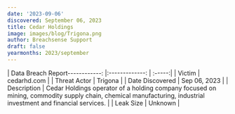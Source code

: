 ```yaml
---
date: '2023-09-06'
discovered: September 06, 2023
title: Cedar Holdings
image: images/blog/Trigona.png
author: Breachsense Support
draft: false
yearmonths: 2023/september
---
```


| Data Breach Report------------:     |:-------------:    | :-----:|
| Victim      | cedarhd.com      | 
| Threat Actor      | Trigona      | 
| Date Discovered      | Sep 06, 2023      | 
| Description      | Cedar Holdings operator of a holding company focused on mining, commodity supply chain, chemical manufacturing, industrial investment and financial services.      | 
| Leak Size      | Unknown      | 

